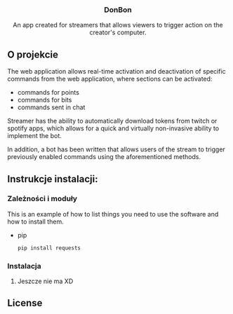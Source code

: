<!-- Improved compatibility of back to top link: See: https://github.com/othneildrew/Best-README-Template/pull/73 -->
<a name="readme-top"></a>


<h3 align="center">DonBon</h3>

  <p align="center">
    An app created for streamers that allows viewers to trigger action on the creator's computer.
    <br />
  </p>
</div>

## O projekcie

 <p>The web application allows real-time activation and deactivation of specific commands from the web application, where sections can be activated:</p> 
  <ul>
      <li> commands for points</li>
      <li> commands for bits</li>
      <li> commands sent in chat</li>
  </ul>
  <p>Streamer has the ability to automatically download tokens from twitch or spotify apps, which allows for a quick and virtually non-invasive ability to implement the bot.</p>
  <p>In addition, a bot has been written that allows users of the stream to trigger previously enabled commands using the aforementioned methods.</p>

<!-- GETTING STARTED -->
## Instrukcje instalacji:

### Zależności i moduły

This is an example of how to list things you need to use the software and how to install them.
* pip
  ```sh
  pip install requests
  ```

### Instalacja

1. Jeszcze nie ma XD
   
<!-- LICENSE -->
## License
